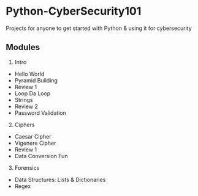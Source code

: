 # Python-CyberSecurity101
Projects for anyone to get started with Python &amp; using it for cybersecurity

## Modules

1. Intro 
- Hello World
- Pyramid Building
- Review 1
- Loop Da Loop 
- Strings
- Review 2
- Password Validation

2. Ciphers
- Caesar Cipher 
- Vigenere Cipher
- Review 1
- Data Conversion Fun

3. Forensics
- Data Structures: Lists & Dictionaries 
- Regex 
